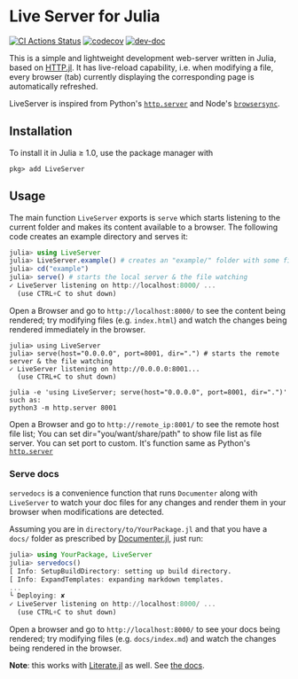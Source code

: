 # Live Server for Julia

[![CI Actions Status](https://github.com/tlienart/LiveServer.jl/workflows/CI/badge.svg)](https://github.com/tlienart/LiveServer.jl/actions)
[![codecov](https://codecov.io/gh/tlienart/LiveServer.jl/branch/master/graph/badge.svg?token=mNry6r2aIn)](https://codecov.io/gh/tlienart/LiveServer.jl)
[![dev-doc](https://img.shields.io/badge/docs-dev-blue.svg)](https://tlienart.github.io/LiveServer.jl/dev/)

This is a simple and lightweight development web-server written in Julia, based on [HTTP.jl](https://github.com/JuliaWeb/HTTP.jl).
It has live-reload capability, i.e. when modifying a file, every browser (tab) currently displaying the corresponding page is automatically refreshed.

LiveServer is inspired from Python's [`http.server`](https://docs.python.org/3/library/http.server.html) and Node's [`browsersync`](https://www.browsersync.io/).

## Installation

To install it in Julia ≥ 1.0, use the package manager with

```julia-repl
pkg> add LiveServer
```

## Usage

The main function `LiveServer` exports is `serve` which starts listening to the current folder and makes its content available to a browser.
The following code creates an example directory and serves it:

```julia
julia> using LiveServer
julia> LiveServer.example() # creates an "example/" folder with some files
julia> cd("example")
julia> serve() # starts the local server & the file watching
✓ LiveServer listening on http://localhost:8000/ ...
  (use CTRL+C to shut down)
```

Open a Browser and go to `http://localhost:8000/` to see the content being rendered; try modifying files (e.g. `index.html`) and watch the changes being rendered immediately in the browser.

```julia-repl
julia> using LiveServer
julia> serve(host="0.0.0.0", port=8001, dir=".") # starts the remote server & the file watching
✓ LiveServer listening on http://0.0.0.0:8001...
  (use CTRL+C to shut down)
```
```julia-repl
julia -e 'using LiveServer; serve(host="0.0.0.0", port=8001, dir=".")'
such as: 
python3 -m http.server 8001
```

Open a Browser and go to `http://remote_ip:8001/` to see the remote host file list; You can set dir="you/want/share/path" to show file list as file server. You can set port to custom. It's function same as Python's [`http.server`](https://docs.python.org/3/library/http.server.html)

### Serve docs

`servedocs` is a convenience function that runs `Documenter` along with `LiveServer` to watch your doc files for any changes and render them in your browser when modifications are detected.  

Assuming you are in `directory/to/YourPackage.jl` and that you have a `docs/` folder as prescribed by [Documenter.jl](https://github.com/JuliaDocs/Documenter.jl), just run:

```julia
julia> using YourPackage, LiveServer
julia> servedocs()
[ Info: SetupBuildDirectory: setting up build directory.
[ Info: ExpandTemplates: expanding markdown templates.
...
└ Deploying: ✘
✓ LiveServer listening on http://localhost:8000/ ...
  (use CTRL+C to shut down)
```

Open a browser and go to `http://localhost:8000/` to see your docs being rendered; try modifying files (e.g. `docs/index.md`) and watch the changes being rendered in the browser.

**Note**: this works with [Literate.jl](https://github.com/fredrikekre/Literate.jl) as well. See [the docs](https://tlienart.github.io/LiveServer.jl/dev/man/ls+lit/).
